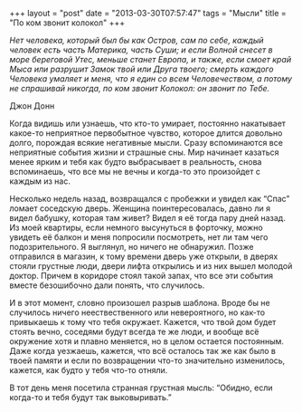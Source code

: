 +++
layout = "post"
date = "2013-03-30T07:57:47"
tags = "Мысли"
title = "По ком звонит колокол"
+++

*Нет человека, который был бы как Остров, сам по себе, каждый человек есть часть Материка, часть Суши; и если Волной снесет в море береговой Утес, меньше станет Европа, и также, если смоет край Мыса или разрушит Замок твой или Друга твоего; смерть каждого Человека умаляет и меня, что я един со всем Человечеством, а потому не спрашивай никогда, по ком звонит Колокол: он звонит по Тебе.*

Джон Донн

Когда видишь или узнаешь, что кто-то умирает, постоянно накатывает какое-то неприятное первобытное чувство, которое длится довольно долго, порождая всякие негативные мысли. Сразу вспоминаются все неприятные события жизни и страшные сны. Мир начинает казаться менее ярким и тебя как будто выбрасывает в реальность, снова вспоминаешь, что все мы не вечны и когда-то это произойдет с каждым из нас.

Несколько недель назад, возвращался с пробежки и увидел как “Спас” ломает соседскую дверь. Женщина поинтересовалась, давно ли я видел бабушку, которая там живет? Видел я её тогда пару дней назад. Из моей квартиры, если немного высунуться в форточку, можно увидеть её балкон и меня попросили посмотреть, нет ли там чего подозрительного. Я выглянул, но ничего не обнаружил. Позже отправился в магазин, к тому времени дверь уже открыли, в дверях стояли грустные люди, двери лифта открылись и из них вышел молодой доктор. Причем в коридоре стоял такой запах, что все эти события вместе безошибочно дали понять, что случилось.

И в этот момент, словно произошел разрыв шаблона. Вроде бы не случилось ничего неествественного или невероятного, но как-то привыкаешь к тому что тебя окружает. Кажется, что твой дом будет стоять вечно, соседями будут всегда те же люди, и вообще всё окружение хотя и плавно меняется, но в целом остается постоянным. Даже когда уезжаешь, кажется, что всё осталось так же как было в твоей памяти и если по возвращении что-то значительно изменилось, кажется, как будто у тебя что-то отняли.

В тот день меня посетила странная грустная мысль: “Обидно, если когда-то и тебя будут так выковыривать.” 
